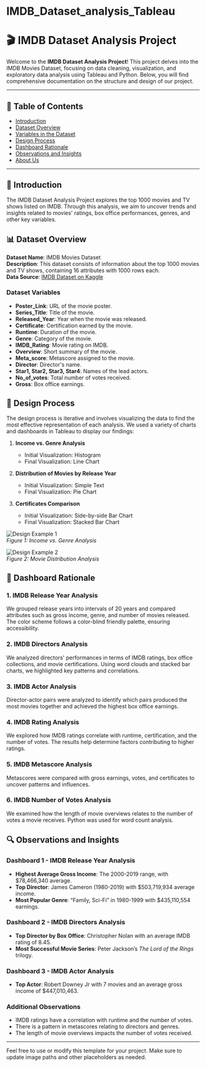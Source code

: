 # IMDB_Dataset_analysis_Tableau


# 🎬 IMDB Dataset Analysis Project

Welcome to the **IMDB Dataset Analysis Project**! This project delves into the IMDB Movies Dataset, focusing on data cleaning, visualization, and exploratory data analysis using Tableau and Python. Below, you will find comprehensive documentation on the structure and design of our project.

---

## 📁 Table of Contents
- [Introduction](#introduction)
- [Dataset Overview](#dataset-overview)
- [Variables in the Dataset](#variables-in-the-dataset)
- [Design Process](#design-process)
- [Dashboard Rationale](#dashboard-rationale)
- [Observations and Insights](#observations-and-insights)
- [About Us](#about-us)

---

## 📝 Introduction
The IMDB Dataset Analysis Project explores the top 1000 movies and TV shows listed on IMDB. Through this analysis, we aim to uncover trends and insights related to movies' ratings, box office performances, genres, and other key variables.

## 📊 Dataset Overview
**Dataset Name**: IMDB Movies Dataset  
**Description**: This dataset consists of information about the top 1000 movies and TV shows, containing 16 attributes with 1000 rows each.  
**Data Source**: [IMDB Dataset on Kaggle](https://www.kaggle.com/datasets/harshitshankhdhar/imdb-dataset-of-top-1000-movies-and-tv-shows)


### Dataset Variables
- **Poster_Link**: URL of the movie poster.
- **Series_Title**: Title of the movie.
- **Released_Year**: Year when the movie was released.
- **Certificate**: Certification earned by the movie.
- **Runtime**: Duration of the movie.
- **Genre**: Category of the movie.
- **IMDB_Rating**: Movie rating on IMDB.
- **Overview**: Short summary of the movie.
- **Meta_score**: Metascore assigned to the movie.
- **Director**: Director's name.
- **Star1, Star2, Star3, Star4**: Names of the lead actors.
- **No_of_votes**: Total number of votes received.
- **Gross**: Box office earnings.

## 🧩 Design Process
The design process is iterative and involves visualizing the data to find the most effective representation of each analysis. We used a variety of charts and dashboards in Tableau to display our findings:

1. **Income vs. Genre Analysis**  
   - Initial Visualization: Histogram  
   - Final Visualization: Line Chart

2. **Distribution of Movies by Release Year**  
   - Initial Visualization: Simple Text  
   - Final Visualization: Pie Chart

3. **Certificates Comparison**  
   - Initial Visualization: Side-by-side Bar Chart  
   - Final Visualization: Stacked Bar Chart

![Design Example 1](path/to/image1.png)  
*Figure 1: Income vs. Genre Analysis*

![Design Example 2](path/to/image2.png)  
*Figure 2: Movie Distribution Analysis*

## 🎨 Dashboard Rationale
### 1. IMDB Release Year Analysis
We grouped release years into intervals of 20 years and compared attributes such as gross income, genre, and number of movies released. The color scheme follows a color-blind friendly palette, ensuring accessibility.

### 2. IMDB Directors Analysis
We analyzed directors' performances in terms of IMDB ratings, box office collections, and movie certifications. Using word clouds and stacked bar charts, we highlighted key patterns and correlations.

### 3. IMDB Actor Analysis
Director-actor pairs were analyzed to identify which pairs produced the most movies together and achieved the highest box office earnings.

### 4. IMDB Rating Analysis
We explored how IMDB ratings correlate with runtime, certification, and the number of votes. The results help determine factors contributing to higher ratings.

### 5. IMDB Metascore Analysis
Metascores were compared with gross earnings, votes, and certificates to uncover patterns and influences.

### 6. IMDB Number of Votes Analysis
We examined how the length of movie overviews relates to the number of votes a movie receives. Python was used for word count analysis.

## 🔍 Observations and Insights
### Dashboard 1 - IMDB Release Year Analysis
- **Highest Average Gross Income**: The 2000-2019 range, with $78,466,340 average.
- **Top Director**: James Cameron (1980-2019) with $503,719,934 average income.
- **Most Popular Genre**: “Family, Sci-Fi” in 1980-1999 with $435,110,554 earnings.

### Dashboard 2 - IMDB Directors Analysis
- **Top Director by Box Office**: Christopher Nolan with an average IMDB rating of 8.45.
- **Most Successful Movie Series**: Peter Jackson’s *The Lord of the Rings* trilogy.

### Dashboard 3 - IMDB Actor Analysis
- **Top Actor**: Robert Downey Jr with 7 movies and an average gross income of $447,010,463.

### Additional Observations
- IMDB ratings have a correlation with runtime and the number of votes.
- There is a pattern in metascores relating to directors and genres.
- The length of movie overviews impacts the number of votes received.

---

Feel free to use or modify this template for your project. Make sure to update image paths and other placeholders as needed.
